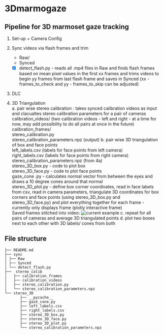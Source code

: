 # 3Dmarmogaze
## Pipeline for 3D marmoset gaze tracking <br>

1. Set-up + Camera Config <br>

2. Sync videos via flash frames and trim <br>
	- Raw/ <br>
	- Synced <br>
	- [x] detect_flash.py - reads all .mp4 files in Raw and finds flash frames based on mean pixel values in the first xx frames and trims videos to begin yy frames from last flash frame and saves in Synced (xx - frames_to_check and yy  - frames_to_skip can be adjusted) <br>
	
3. DLC <br>

4. 3D Triangulation  <br>
	a. pair wise stereo calibration : takes synced calibration videos as input and clacualtes stereo calibration parameters for a pair of cameras <br>
	calibration_videos/  (two calibration videos - left and right - at a time for now, may add possibility to do all pairs at once in the future) <br>
	calibration_frames/ <br>
	stereo_calibration.py <br>
	stereo_calibration_parameters.npz (output) 
	b. pair wise 3D triangulation of box and face points <br> 
	left_labels.csv (labels for face points from left camera) <br> 
	right_labels.csv (labels for face points from right camera) <br> 
	stereo_calibration_parameters.npz (from 4a) <br>
	stereo_3D_box.py - code to plot box <br>
	stereo_3D_face.py - code to plot face points <br> 
	gaze_cone .py - calculates normal vector from between the eyes and draws a 10 degree cones around that normal <br>
	stereo_3D_plot.py - define box corner coordinates, read in face labels from csv, read in camera parameters, triangulate 3D coordinates for box corners and face points (using stereo_3D_box.py and stereo_3D_face.py) and plot everything together for each frame - currently only displays frame (plotly interactive frame) <br>
	Saved frames stitched into video: ![current example](https://drive.google.com/uc?export=view&id=1OCP2ramtKjVqt7a1vF60PJgLwIiJY74o) 
	c. repeat for all pairs of cameras and average 3D triangulated points 
	d. plot two boxes next to each other with 3D labels/ cones from both 

## File structure 	
```
├── README.md
├── sync
│ ├── Raw
│ ├── Synced
│ └── detect_flash.py
├──  stereo_calib
│   ├── calibration_frames
│   ├── calibration_videos
│   ├── stereo_calibration.py
│   └── stereo_calibration_parameters.npz
└── stereo_3D
       ├── __pycache__
       ├── gaze_cone.py
       ├── left_labels.csv
       ├── right_labels.csv
       ├── stereo_3D_box.py
       ├── stereo_3D_face.py
       ├── stereo_3D_plot.py
       └── stereo_calibration_parameters.npz

```

	

	
	
	
	

